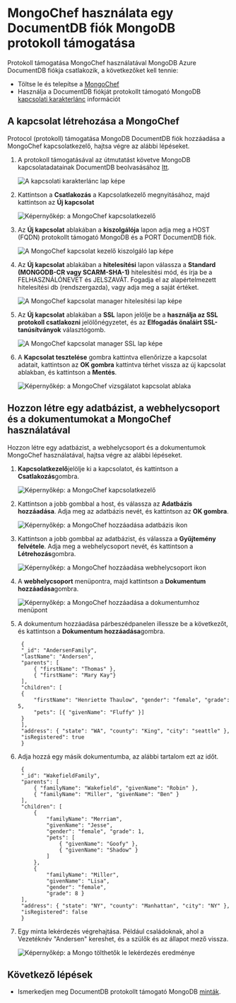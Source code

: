 <properties 
    pageTitle="Használja a MongoChef MongoDB protokoll támogatása DocumentDB fiókkal |} Microsoft Azure" 
    description="Megtudhatja, hogy miként használható MongoChef protokoll támogatásával az előzetes verzióhoz elérhető MongoDB DocumentDB fiókkal." 
    keywords="mongochef"
    services="documentdb" 
    authors="AndrewHoh" 
    manager="jhubbard" 
    editor="" 
    documentationCenter=""/>

<tags 
    ms.service="documentdb" 
    ms.workload="data-services" 
    ms.tgt_pltfrm="na" 
    ms.devlang="na" 
    ms.topic="article" 
    ms.date="08/25/2016" 
    ms.author="anhoh"/>

# <a name="use-mongochef-with-a-documentdb-account-with-protocol-support-for-mongodb"></a>MongoChef használata egy DocumentDB fiók MongoDB protokoll támogatása

Protokoll támogatása MongoChef használatával MongoDB Azure DocumentDB fiókja csatlakozik, a következőket kell tennie:

- Töltse le és telepítse a [MongoChef](http://3t.io/mongochef)
- Használja a DocumentDB fiókját protokollt támogató MongoDB [kapcsolati karakterlánc](documentdb-connect-mongodb-account.md) információt

## <a name="create-the-connection-in-mongochef"></a>A kapcsolat létrehozása a MongoChef  

Protocol (protokoll) támogatása MongoDB DocumentDB fiók hozzáadása a MongoChef kapcsolatkezelő, hajtsa végre az alábbi lépéseket.

1. A protokoll támogatásával az útmutatást követve MongoDB kapcsolatadatainak DocumentDB beolvasásához [Itt](documentdb-connect-mongodb-account.md).

    ![A kapcsolati karakterlánc lap képe](./media/documentdb-mongodb-mongochef/ConnectionStringBlade.png)

2. Kattintson a **Csatlakozás** a Kapcsolatkezelő megnyitásához, majd kattintson az **Új kapcsolat**

    ![Képernyőkép: a MongoChef kapcsolatkezelő](./media/documentdb-mongodb-mongochef/ConnectionManager.png)
    
2. Az **Új kapcsolat** ablakában a **kiszolgálója** lapon adja meg a HOST (FQDN) protokollt támogató MongoDB és a PORT DocumentDB fiók.
    
    ![A MongoChef kapcsolat kezelő kiszolgáló lap képe](./media/documentdb-mongodb-mongochef/ConnectionManagerServerTab.png)

3. Az **Új kapcsolat** ablakában a **hitelesítési** lapon válassza a **Standard (MONGODB-CR vagy SCARM-SHA-1)** hitelesítési mód, és írja be a FELHASZNÁLÓNEVÉT és JELSZAVÁT.  Fogadja el az alapértelmezett hitelesítési db (rendszergazda), vagy adja meg a saját értéket.

    ![A MongoChef kapcsolat manager hitelesítési lap képe](./media/documentdb-mongodb-mongochef/ConnectionManagerAuthenticationTab.png)

4. Az **Új kapcsolat** ablakában a **SSL** lapon jelölje be a **használja az SSL protokoll csatlakozni** jelölőnégyzetet, és az **Elfogadás önaláírt SSL-tanúsítványok** választógomb.

    ![A MongoChef kapcsolat manager SSL lap képe](./media/documentdb-mongodb-mongochef/ConnectionManagerSSLTab.png)

5. A **Kapcsolat tesztelése** gombra kattintva ellenőrizze a kapcsolat adatait, kattintson az **OK gombra** kattintva térhet vissza az új kapcsolat ablakban, és kattintson a **Mentés**.

    ![Képernyőkép: a MongoChef vizsgálatot kapcsolat ablaka](./media/documentdb-mongodb-mongochef/TestConnectionResults.png)

## <a name="use-mongochef-to-create-a-database-collection-and-documents"></a>Hozzon létre egy adatbázist, a webhelycsoport és a dokumentumokat a MongoChef használatával  

Hozzon létre egy adatbázist, a webhelycsoport és a dokumentumok MongoChef használatával, hajtsa végre az alábbi lépéseket.

1. **Kapcsolatkezelő**jelölje ki a kapcsolatot, és kattintson a **Csatlakozás**gombra.

    ![Képernyőkép: a MongoChef kapcsolatkezelő](./media/documentdb-mongodb-mongochef/ConnectToAccount.png)

2. Kattintson a jobb gombbal a host, és válassza az **Adatbázis hozzáadása**.  Adja meg az adatbázis nevét, és kattintson az **OK gombra**.
    
    ![Képernyőkép: a MongoChef hozzáadása adatbázis ikon](./media/documentdb-mongodb-mongochef/AddDatabase1.png)

3. Kattintson a jobb gombbal az adatbázist, és válassza a **Gyűjtemény felvétele**.  Adja meg a webhelycsoport nevét, és kattintson a **Létrehozás**gombra.

    ![Képernyőkép: a MongoChef hozzáadása webhelycsoport ikon](./media/documentdb-mongodb-mongochef/AddCollection.png)

4. A **webhelycsoport** menüpontra, majd kattintson a **Dokumentum hozzáadása**gombra.

    ![Képernyőkép: a MongoChef hozzáadása a dokumentumhoz menüpont](./media/documentdb-mongodb-mongochef/AddDocument1.png)

5. A dokumentum hozzáadása párbeszédpanelen illessze be a következőt, és kattintson a **Dokumentum hozzáadása**gombra.

        {
        "_id": "AndersenFamily",
        "lastName": "Andersen",
        "parents": [
            { "firstName": "Thomas" },
            { "firstName": "Mary Kay"}
        ],
        "children": [
        {
            "firstName": "Henriette Thaulow", "gender": "female", "grade": 5,
            "pets": [{ "givenName": "Fluffy" }]
        }
        ],
        "address": { "state": "WA", "county": "King", "city": "seattle" },
        "isRegistered": true
        }

    
6. Adja hozzá egy másik dokumentumba, az alábbi tartalom ezt az időt.

        {
        "_id": "WakefieldFamily",
        "parents": [
            { "familyName": "Wakefield", "givenName": "Robin" },
            { "familyName": "Miller", "givenName": "Ben" }
        ],
        "children": [
            {
                "familyName": "Merriam", 
                "givenName": "Jesse", 
                "gender": "female", "grade": 1,
                "pets": [
                    { "givenName": "Goofy" },
                    { "givenName": "Shadow" }
                ]
            },
            { 
                "familyName": "Miller", 
                "givenName": "Lisa", 
                "gender": "female", 
                "grade": 8 }
        ],
        "address": { "state": "NY", "county": "Manhattan", "city": "NY" },
        "isRegistered": false
        }

7. Egy minta lekérdezés végrehajtása. Például családoknak, ahol a Vezetéknév "Andersen" kereshet, és a szülők és az állapot mező vissza.

    ![Képernyőkép: a Mongo tölthetők le lekérdezés eredménye](./media/documentdb-mongodb-mongochef/QueryDocument1.png)
    

## <a name="next-steps"></a>Következő lépések

- Ismerkedjen meg DocumentDB protokollt támogató MongoDB [minták](documentdb-mongodb-samples.md).

 
